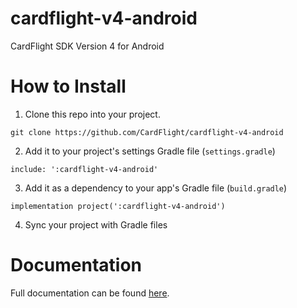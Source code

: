 # cardflight-v4-android
CardFlight SDK Version 4 for Android

# How to Install

1. Clone this repo into your project.
```
git clone https://github.com/CardFlight/cardflight-v4-android
```

2. Add it to your project's settings Gradle file (`settings.gradle`)
```
include: ':cardflight-v4-android'
```

3. Add it as a dependency to your app's Gradle file (`build.gradle`)
```
implementation project(':cardflight-v4-android')
```

4. Sync your project with Gradle files


# Documentation

Full documentation can be found [here](http://docs.cardflight.com/sdk_documentation/).
